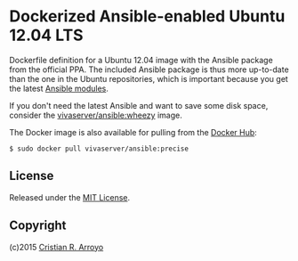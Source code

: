 # Dockerized Ansible-enabled Ubuntu 12.04 LTS

Dockerfile definition for a Ubuntu 12.04 image with the Ansible package from the official PPA.
The included Ansible package is thus more up-to-date than the one in the Ubuntu repositories,
which is important because you get the latest [Ansible modules][mods].

If you don't need the latest Ansible and want to save some disk space, consider the [vivaserver/ansible:wheezy][whee] image.

The Docker image is also available for pulling from the [Docker Hub][vsrv]:

    $ sudo docker pull vivaserver/ansible:precise

[whee]: https://github.com/vivaserver/docker-ansible-wheezy
[mods]: http://docs.ansible.com/modules_by_category.html
[vsrv]: https://registry.hub.docker.com/u/vivaserver/ansible/

## License

Released under the [MIT License](http://www.opensource.org/licenses/MIT).

## Copyright

(c)2015 [Cristian R. Arroyo](mailto:cristian.arroyo@vivaserver.com)
